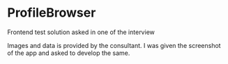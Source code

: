 ProfileBrowser
==============

Frontend test solution asked in one of the interview

Images and data is provided by the consultant. I was given the screenshot of the app and asked to develop the same.
